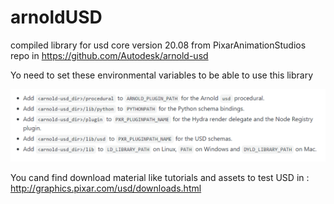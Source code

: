 # arnoldUSD

compiled library for usd core version 20.08 from PixarAnimationStudios repo in https://github.com/Autodesk/arnold-usd


Yo need to  set these environmental variables to be able to use this library


![](docs/images/variables.PNG) 

    
You cand find download material  like tutorials and assets to test USD in : http://graphics.pixar.com/usd/downloads.html


